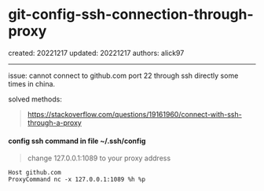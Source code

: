 # git-config-ssh-connection-through-proxy

created: 20221217 updated: 20221217 authors: alick97

---

issue: cannot connect to github.com port 22 through ssh directly some times in china.

solved methods:

> https://stackoverflow.com/questions/19161960/connect-with-ssh-through-a-proxy

#### config ssh command in file ~/.ssh/config

> change 127.0.0.1:1089 to your proxy address
```
Host github.com
ProxyCommand nc -x 127.0.0.1:1089 %h %p
```